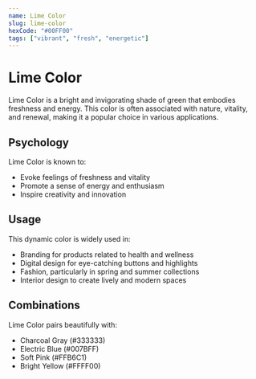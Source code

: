 ```yaml
---
name: Lime Color
slug: lime-color
hexCode: "#00FF00"
tags: ["vibrant", "fresh", "energetic"]
---
```


# Lime Color

Lime Color is a bright and invigorating shade of green that embodies freshness and energy. This color is often associated with nature, vitality, and renewal, making it a popular choice in various applications.

## Psychology

Lime Color is known to:
- Evoke feelings of freshness and vitality
- Promote a sense of energy and enthusiasm
- Inspire creativity and innovation

## Usage

This dynamic color is widely used in:
- Branding for products related to health and wellness
- Digital design for eye-catching buttons and highlights
- Fashion, particularly in spring and summer collections
- Interior design to create lively and modern spaces

## Combinations

Lime Color pairs beautifully with:
- Charcoal Gray (#333333)
- Electric Blue (#007BFF)
- Soft Pink (#FFB6C1)
- Bright Yellow (#FFFF00)